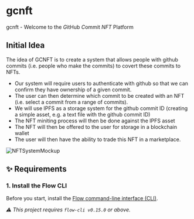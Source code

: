 # gcnft
gcnft - Welcome to the *G*itHub *C*ommit *NFT* Platform


## Initial Idea
The idea of GCNFT is to create a system that allows people with github commits (i.e. people who make the commits) to covert these commits to NFTs.

* Our system will require users to authenticate with github so that we can confirm they have ownership of a given commit.
* The user can then determine which commit to be created with an NFT (i.e. select a commit from a range of commits).
* We will use IPFS as a storage system for the github commit ID (creating a simple asset, e.g. a text file with the github commit ID)
* The NFT miniting process will then be done against the IPFS asset
* The NFT will then be offered to the user for storage in a blockchain wallet
* The user will then have the ability to trade this NFT in a marketplace.





![NFTSystemMockup](https://user-images.githubusercontent.com/1847652/112325267-711db280-8cab-11eb-9b85-ffe5a96263b7.png)

## ✨ Requirements

### 1. Install the Flow CLI

Before you start, install the [Flow command-line interface (CLI)](https://docs.onflow.org/flow-cli).

_⚠️ This project requires `flow-cli v0.15.0` or above._



